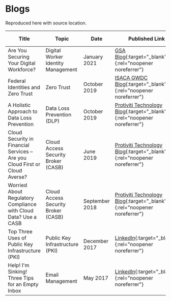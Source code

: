 # Blogs

Reproduced here with source location.

| Title | Topic | Date | Published Link | Local Link |
| ----- | -------- | ---- | ------- | ----- |
| Are You Securing Your Digital Workforce? | Digital Worker Identity Management | January 2021 | [GSA Blog](https://www.gsa.gov/blog/2021/01/13/are-you-securing-your-digital-workforce){:target="_blank"}{:rel="noopener noreferrer"} | [GitHub](2101-GSADWPlaybook.md) |
| Federal Identities and Zero Trust | Zero Trust | October 2019 | [ISACA GWDC Blog](https://isaca-gwdc.org/federal-identities-and-zero-trust/){:target="_blank"}{:rel="noopener noreferrer"} | [GitHub](1910-fedidandzerotrust.md) | 
| A Holistic Approach to Data Loss Prevention | Data Loss Prevention (DLP) | October 2019 | [Protiviti Technology Blog](https://tcblog.protiviti.com/2019/10/14/a-holistic-approach-to-data-loss-prevention/){:target="_blank"}{:rel="noopener noreferrer"} | [GitHub](1910-dlpplan.md) |
| Cloud Security in Financial Services – Are you Cloud First or Cloud Averse? | Cloud Access Security Broker (CASB) | June 2019 | [Protiviti Technology Blog](https://tcblog.protiviti.com/2019/06/14/cloud-security-in-financial-services-are-you-cloud-first-or-cloud-averse/){:target="_blank"}{:rel="noopener noreferrer"} | [GitHub](1906-financialcloudsecurity.md) | 
| Worried About Regulatory Compliance with Cloud Data? Use a CASB | Cloud Access Security Broker (CASB) | September 2018 | [Protiviti Technology Blog](https://tcblog.protiviti.com/2018/09/06/worried-about-regulatory-compliance-with-cloud-data-use-a-casb/){:target="_blank"}{:rel="noopener noreferrer"} | [GitHub](1809-cloudconfidence.md) | 
| Top Three Uses of Public Key Infrastructure (PKI) | Public Key Infrastructure (PKI) | December 2017 | [LinkedIn](https://www.linkedin.com/pulse/we-peoples-pki-devices-kenneth-myers/){:target="_blank"}{:rel="noopener noreferrer"} | [GitHub](1712-toppkiuses.md) |
| Help! I'm Sinking! Three Tips for an Empty Inbox | Email Management | May 2017 | [LinkedIn](https://www.linkedin.com/pulse/help-im-sinking-kenneth-myers/){:target="_blank"}{:rel="noopener noreferrer"} | [Github](1705-emptyinbox.md) |
